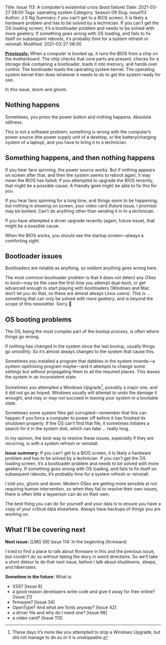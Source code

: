 Title: Issue 113: A computer’s existential crisis (boot failure)
Date: 2021-03-27 08:00
Tags: operating system
Category: Season 09
Slug: issue113
Author: J S Ng
Summary: f you can’t get to a BIOS screen, it is likely a hardware problem and has to be solved by a technician. If you can’t get the OS loading screen, it’s a bootloader problem and needs to be solved with more geekery. If something goes wrong with OS loading, and fails to fix itself on subsequent reboots, it’s probably time for a system refresh or reinstall.
Modified: 2021-03-27 08:00

[**Previously:**](https://buttondown.email/laymansguide/archive/) When a computer is booted up, it runs the BIOS from a chip on the motherboard. The chip checks that core parts are present, checks for a storage disk containing a bootloader, loads it into memory, and hands over control. The bootloader loads the operating system kernel. The operating system kernel then does whatever it needs to do to get the system ready for use.

In this issue, doom and gloom.

## Nothing happens

Sometimes, you press the power button and nothing happens. Absolute stillness.

This is not a software problem; something is wrong with the computer’s power source (the power supply unit of a desktop, or the battery/charging system of a laptop), and you have to bring it to a technician.

## Something happens, and then nothing happens

If you hear fans spinning, the power source works. But if nothing appears on screen after that, and then the system seems to reboot again, it may mean the BIOS has failed; if you attempted to upgrade the BIOS recently, that might be a possible cause. A friendly geek might be able to fix this for you.

If you hear fans spinning for a long time, and things *seem* to be happening, but nothing is showing on screen, your video card (future issue, I promise) may be borked. Can’t do anything other than sending it in to a technician.

If you have attempted a driver upgrade recently (again, future issue), that might be a possible cause.

When the BIOS works, you should see the startup screen—always a comforting sight.

## Bootloader issues

Bootloaders are reliable as anything, so seldom anything goes wrong here.

The most common bootloader problem is that it does not detect any OSes to boot—may be the case the first time you attempt dual-boot, or get advanced enough to start playing with bootloaders (Windows and Mac don’t let you do that, so these are almost always Linux users). This is … something that can only be solved with more geekery, and is beyond the scope of this newsletter. Sorry 😬

## OS booting problems

The OS, being the most complex part of the bootup process, is often where things go wrong.

If nothing has changed in the system since the last bootup, usually things go smoothly. So it’s almost always changes to the system that cause this.

Sometimes you installed a program that dabbles in the system innards—a system-optimising program maybe—and it attempts to change some settings but without propagating them to all the required places. This leaves the system in an inconsistent state.

Sometimes you attempted a Windows Upgrade[^1], possibly a major one, and it did not go as hoped. Windows usually will attempt to undo the damage it wrought, and may or may not succeed in leaving your system in a bootable state.

[^1]: These days it’s more like you attempted to stop a Windows Upgrade, but did not manage to do so or it is unskippable.

Sometimes some system files get corrupted—remember that this can happen if you force a computer to power off before it has finished its shutdown properly. If the OS can’t find that file, it sometimes initiates a search for it in the system disk, which can take … really long.

In my opinion, the best way to resolve these issues, especially if they are recurring, is with a system refresh or reinstall.

**Issue summary:** If you can’t get to a BIOS screen, it is likely a hardware problem and has to be solved by a technician. If you can’t get the OS loading screen, it’s a bootloader problem and needs to be solved with more geekery. If something goes wrong with OS loading, and fails to fix itself on subsequent reboots, it’s probably time for a system refresh or reinstall.

I told you, gloom and doom. Modern OSes are getting more sensible at not requiring human intervention, so when they fail to resolve their own issues, there is often little a layperson can do on their own.

The best thing you can do for yourself and your data is to ensure you have a copy of your critical data elsewhere. Always have backups of things you are working on.

## What I’ll be covering next

**Next issue:** [LMG S9] Issue 114: In the beginning (firmware)

I tried to find a place to talk about firmware in this and the previous issue, but couldn’t do so without taking the story in weird directions. So we’ll take a short detour to do that next issue, before I talk about shutdowns, sleeps, and hibernates.

**Sometime in the future:** What is:

- XSS? [Issue 8]
- a good reason developers write code and give it away for free online? [Issue 21]
- firmware? [Issue 34]
- OpenType? And what are fonts anyway? [Issue 42]
- a driver file and why do I need one? [Issue 98]
- a video card? [Issue 113]
